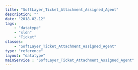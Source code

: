 ```yaml
---
title: "SoftLayer_Ticket_Attachment_Assigned_Agent"
description: ""
date: "2018-02-12"
tags:
    - "datatype"
    - "sldn"
    - "Ticket"
classes:
    - "SoftLayer_Ticket_Attachment_Assigned_Agent"
type: "reference"
layout: "datatype"
mainService : "SoftLayer_Ticket_Attachment_Assigned_Agent"
---
```

